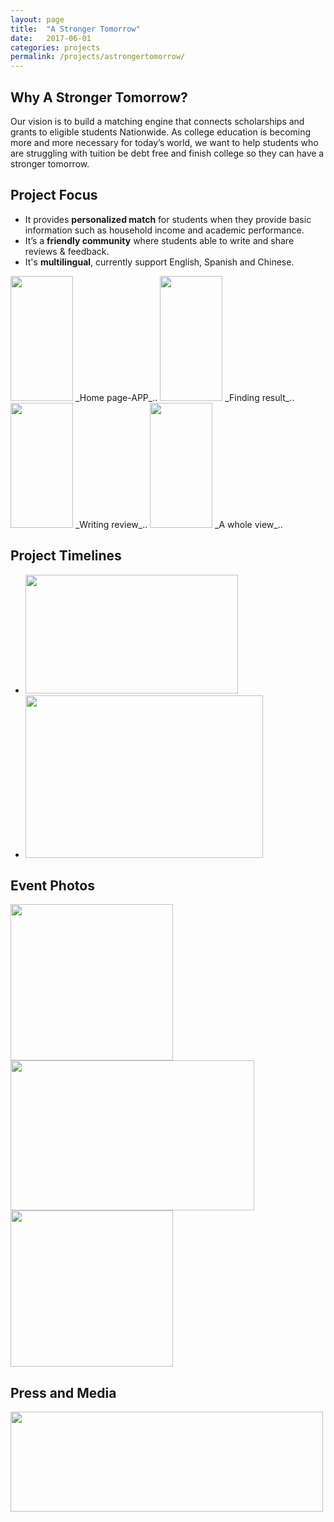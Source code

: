 ```yaml
---
layout: page
title:  "A Stronger Tomorrow"
date:   2017-06-01
categories: projects
permalink: /projects/astrongertomorrow/
---
```


## Why A Stronger Tomorrow?
Our vision is to build a matching engine that connects scholarships and grants to eligible students Nationwide. 
As college education is becoming more and more necessary for today’s world, we want to help students who are struggling with tuition be debt free and finish college so they can have a stronger tomorrow. 

## Project Focus
*  It provides **personalized match** for students when they provide basic information such as household income and academic performance.
*  It’s a **friendly community** where students able to write and share reviews & feedback.
*  It's **multilingual**, currently support English, Spanish and Chinese.

<img src="{{ site.baseurl }}/assets/img/projects/ast/homepagedemo.gif" width="100px" height="200px" />
_Home page-APP_..
<img src="{{ site.baseurl }}/assets/img/projects/ast/resultpagedemo.gif" width="100px" height="200px" />
_Finding result_..
<img src="{{ site.baseurl }}/assets/img/projects/ast/tipsdemo.gif" width="100px" height="200px" />
_Writing review_..
<img src="{{ site.baseurl }}/assets/img/projects/ast/detaildemo.gif" width="100px" height="200px" />
_A whole view_..

## Project Timelines
* <img src="{{ site.baseurl }}/assets/img/projects/ast/Project timeline1.png" width="340px" height="190px" />
* <img src="{{ site.baseurl }}/assets/img/projects/ast/Project timeline2.png" width="380px" height="260px" />

## Event Photos 
<img src="{{ site.baseurl }}/assets/img/projects/ast/withClinton&GovernorCuomo0412.jpg" width="260px" height="250px" />
<img src="{{ site.baseurl }}/assets/img/projects/ast/BoardofTrustees meeting with President-Instagram.png" width="390px" height="240px" />
<img src="{{ site.baseurl }}/assets/img/projects/ast/scoopnest.png" width="260px" height="250px" />

## Press and Media
<img src="{{ site.baseurl }}/assets/img/projects/ast/Press&media.png" width="500px" height="160px" />
